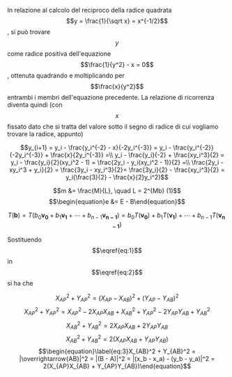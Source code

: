 <script src="https://cdn.mathjax.org/mathjax/latest/MathJax.js?config=TeX-AMS-MML_HTMLorMML" type="text/javascript"></script>

In relazione al calcolo del reciproco della radice quadrata $$y = \frac{1}{\sqrt x} = x^{-1/2}$$, si può trovare $$y$$ come radice positiva dell'equazione $$\frac{1}{y^2} - x = 0$$, ottenuta quadrando e moltiplicando per $$\frac{x}{y^2}$$ entrambi i membri dell'equazione precedente. La relazione di ricorrenza diventa quindi (con $$x$$ fissato dato che si tratta del valore sotto il segno di radice di cui vogliamo trovare la radice, appunto)

$$y_{i+1} = y_i - \frac{y_i^{-2} - x}{-2y_i^{-3}} = y_i - \frac{y_i^{-2}}{-2y_i^{-3}} + \frac{x}{2y_i^{-3}} =\\ y_i - \frac{y_i}{-2} + \frac{xy_i^3}{2} = y_i - \frac{y_i}{2}(xy_i^2 - 1) = \frac{2y_i - y_i(xy_i^2 - 1)}{2} =\\ \frac{2y_i - xy_i^3 + y_i}{2} = \frac{3y_i - xy_i^3}{2}= \frac{3y_i}{2} - \frac{xy_i^3}{2} = y_i(\frac{3}{2} - \frac{x}{2}y_i^2)$$

$$m &= \frac{M}{L}, \quad L =  2^{Mb} (1)$$
$$\begin{equation}e &= E - B\end{equation}$$

$$\begin{equation}\label{eq:3}T(\mathbf{b}) = T(b_0\mathbf{v_0} + b_1\mathbf{v_1} + \cdots + b_{n-1}\mathbf{v_{n-1}}) = b_0T(\mathbf{v_0}) + b_1T(\mathbf{v_1}) + \cdots + b_{n-1}T(\mathbf{v_{n-1}})\end{equation}$$

Sostituendo $$\eqref{eq:1}$$ in $$\eqref{eq:2}$$ si ha che

$$X_{AP}^2 + Y_{AP}^2 = (X_{AP} - X_{AB})^2 + (Y_{AP} - Y_{AB})^2$$
$$X_{AP}^2 + Y_{AP}^2 = X_{AP}^2 - 2X_{AP}X_{AB} + X_{AB}^2 + Y_{AP}^2 - 2Y_{AP}Y_{AB} + Y_{AB}^2$$
$$X_{AB}^2 + Y_{AB}^2 = 2X_{AP}X_{AB} + 2Y_{AP}Y_{AB}$$
$$X_{AB}^2 + Y_{AB}^2 = 2(X_{AP}X_{AB} + Y_{AP}Y_{AB})$$
$$\begin{equation}\label{eq:3}X_{AB}^2 + Y_{AB}^2 = |\overrightarrow{AB}|^2 = |(B - A)|^2 = |(x_b - x_a) - (y_b - y_a)|^2 = 2(X_{AP}X_{AB} + Y_{AP}Y_{AB})\end{equation}$$
